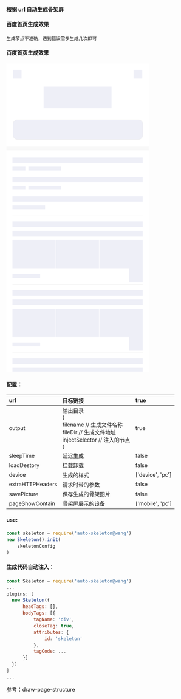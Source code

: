 #### 根据 url 自动生成骨架屏
#### 百度首页生成效果
    生成节点不准确，遇到错误需多生成几次即可

#### 百度首页生成效果

![图片](./baidu-skeleton.png)

#### 配置：

|url|目标链接|true|
|:----|:----|:----|
|output|输出目录<br>{<br>    filename // 生成文件名称<br>    fileDir // 生成文件地址<br>    injectSelector // 注入的节点<br>}|true|
|sleepTime|延迟生成|false|
|loadDestory|挂载卸载|false|
|device|生成的样式|['device', 'pc']|
|extraHTTPHeaders|请求时带的参数|false|
|savePicture|保存生成的骨架图片|false|
|pageShowContain|骨架屏展示的设备|['mobile', 'pc']|

#### use:

```javascript
const skeleton = require('auto-skeleton@wang')
new Skeleton().init(
    skeletonConfig
)
```
#### 生成代码自动注入：

```javascript
const Skeleton = require('auto-skeleton@wang')
...
plugins: [
  new Skeleton({
      headTags: [],
      bodyTags: [{
          tagName: 'div',
          closeTag: true,
          attributes: {
              id: 'skeleton'
          },
          tagCode: ...
      }]
  })
]
...
```
参考：draw-page-structure
